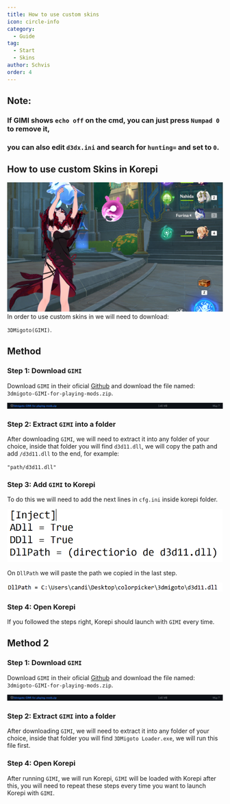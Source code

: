 ```yaml
---
title: How to use custom skins
icon: circle-info
category:
  - Guide
tag:
  - Start
  - Skins
author: Schvis
order: 4
---
```


## Note:

### If GIMI shows `echo off` on the cmd, you can just press `Numpad 0` to remove it,

### you can also edit `d3dx.ini` and search for `hunting=` and set to `0`. 

## How to use custom Skins in Korepi

![](/assets/images/docs/202312/example.png)
In order to use custom skins in we will need to download: 

`3DMigoto(GIMI)`.
## Method 
### Step 1: Download `GIMI`

Download `GIMI` in their oficial [Github](https://github.com/SilentNightSound/GI-Model-Importer/releases/tag/v7.0) and download the file named: `3dmigoto-GIMI-for-playing-mods.zip`.

![](/assets/images/docs/202312/3dm-1.png)

### Step 2: Extract `GIMI` into a folder

After downloading `GIMI`, we will need to extract it into any folder of your choice, inside that folder you will find `d3d11.dll`, we will copy the path and add `/d3d11.dll` to the end, for example:

`"path/d3d11.dll"`

### Step 3: Add `GIMI` to Korepi

To do this we will need to add the next lines in `cfg.ini` inside korepi folder.

![](/assets/images/docs/202312/3dm-2.png)

On `DllPath` we will paste the path we copied in the last step.

![](/assets/images/docs/202312/3dm-3.png)

### Step 4: Open Korepi

If you followed the steps right, Korepi should launch with `GIMI` every time.

## Method 2
### Step 1: Download `GIMI`

Download `GIMI` in their oficial [Github](https://github.com/SilentNightSound/GI-Model-Importer/releases/tag/v7.0) and download the file named: `3dmigoto-GIMI-for-playing-mods.zip`.

![](/assets/images/docs/202312/3dm-1.png)

### Step 2: Extract `GIMI` into a folder

After downloading `GIMI`, we will need to extract it into any folder of your choice, inside that folder you will find `3DMigoto Loader.exe`, we will run this file first.

### Step 4: Open Korepi

After running `GIMI`, we will run Korepi, `GIMI` will be loaded with Korepi after this, you will need to repeat these steps every time you want to launch Korepi with `GIMI`.



